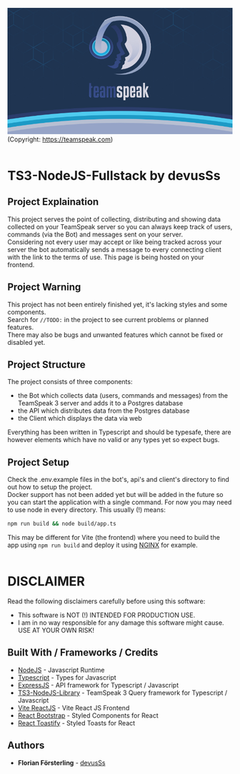 ![ts3.jpg](./docs/ts3.jpg)
(Copyright: https://teamspeak.com)
<br/>
<br/>

# TS3-NodeJS-Fullstack by devusSs

## Project Explaination

This project serves the point of collecting, distributing and showing data collected on your TeamSpeak server so you can always keep track of users, commands (via the Bot) and messages sent on your server.<br/>
Considering not every user may accept or like being tracked across your server the bot automatically sends a message to every connecting client with the link to the terms of use. This page is being hosted on your frontend.

## Project Warning

This project has not been entirely finished yet, it's lacking styles and some components.<br/>
Search for `//TODO:` in the project to see current problems or planned features.<br/>
There may also be bugs and unwanted features which cannot be fixed or disabled yet.

## Project Structure

The project consists of three components:

- the Bot which collects data (users, commands and messages) from the TeamSpeak 3 server and adds it to a Postgres database
- the API which distributes data from the Postgres database
- the Client which displays the data via web

Everything has been written in Typescript and should be typesafe, there are however elements which have no valid or any types yet so expect bugs.

## Project Setup

Check the .env.example files in the bot's, api's and client's directory to find out how to setup the project.<br/>
Docker support has not been added yet but will be added in the future so you can start the application with a single command.
For now you may need to use node in every directory. This usually (!) means:

```bash
npm run build && node build/app.ts
```

This may be different for Vite (the frontend) where you need to build the app using `npm run build` and deploy it using [NGINX](https://www.nginx.com/) for example.
<br/>
<br/>

# DISCLAIMER

Read the following disclaimers carefully before using this software:

- This software is NOT (!) INTENDED FOR PRODUCTION USE.
- I am in no way responsible for any damage this software might cause. USE AT YOUR OWN RISK!

## Built With / Frameworks / Credits

- [NodeJS](https://nodejs.org/) - Javascript Runtime
- [Typescript](https://www.typescriptlang.org/) - Types for Javascript
- [ExpressJS](https://expressjs.com/) - API framework for Typescript / Javascript
- [TS3-NodeJS-Library](https://github.com/Multivit4min/TS3-NodeJS-Library) - TeamSpeak 3 Query framework for Typescript / Javascript
- [Vite ReactJS](https://vitejs.dev/guide/) - Vite React JS Frontend
- [React Bootstrap](https://react-bootstrap.github.io/) - Styled Components for React
- [React Toastify](https://fkhadra.github.io/react-toastify/introduction) - Styled Toasts for React

## Authors

- **Florian Försterling** - [devusSs](https://github.com/devusSs)

